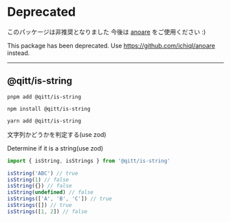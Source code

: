 # Deprecated

このパッケージは非推奨となりました
今後は [anoare](https://github.com/ichiql/anoare) をご使用ください :)

This package has been deprecated.
Use https://github.com/ichiql/anoare instead.

---

## @qitt/is-string

```shell
pnpm add @qitt/is-string
```

```shell
npm install @qitt/is-string
```

```shell
yarn add @qitt/is-string
```

文字列かどうかを判定する(use zod)

Determine if it is a string(use zod)

```js
import { isString, isStrings } from '@qitt/is-string'

isString('ABC') // true
isString(1) // false
isString({}) // false
isString(undefined) // false
isStrings(['A', 'B', 'C']) // true
isStrings([]) // true
isStrings([1, 2]) // false
```
